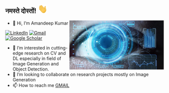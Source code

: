 <h2> नमस्ते दोस्तों! <img src="https://raw.githubusercontent.com/ABSphreak/ABSphreak/master/gifs/Hi.gif" width="30px"></h2><img  align='right' src="https://github.com/VIROBO-15/VIROBO-15/blob/dfb8fee2d60bc4db6aa1e43fb6336d76afe7590e/image.jpeg" width="300">

- 👋 Hi, I’m Amandeep Kumar

[![LinkedIn](https://img.shields.io/badge/LinkedIn-blue?style=for-the-badge&logo=Linkedin&logoColor=white)](https://www.linkedin.com/in/amandeep-kumar-24702a182/)
[![Gmail](https://img.shields.io/badge/Gmail-red?style=for-the-badge&logo=gmail&logoColor=white)](mailto:kumar.amandeep015@gmail.com)
[![Google Scholar](https://img.shields.io/badge/Google%20Scholar-4285F4?style=for-the-badge&logo=google-scholar&logoColor=white)](https://scholar.google.com/citations?authuser=1&user=krsVsAkAAAAJ)

- 👀 I’m interested in cutting-edge research on CV and DL especially in field of Image Generation and Object Detection.
- 💞️ I’m looking to collaborate on research projects mostly on Image Generation
- 📫 How to reach me [GMAIL](kumar.amandeep015@gmail.com) 

<!---
VIROBO-15/VIROBO-15 is a ✨ special ✨ repository because its `README.md` (this file) appears on your GitHub profile.
You can click the Preview link to take a look at your changes.
--->
